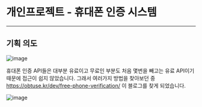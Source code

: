 # 개인프로젝트 - 휴대폰 인증 시스템
___
## 기획 의도
![image](https://github.com/user-attachments/assets/b62c73a6-616e-4208-a36f-e5a5233260c8)

 휴대폰 인증 API들은 대부분 유료이고 무료인 부분도 처음 몇번을 빼고는 유료 API이기 때문에 접근이 쉽지 않았습니다.
그래서 여러가지 방법을 찾아보던 중 https://obtuse.kr/dev/free-phone-verification/ 이 블로그를 찾게 되었습니다.

![image](https://github.com/user-attachments/assets/77ea2ce4-64d0-4562-8c0a-a25100068d7c)



